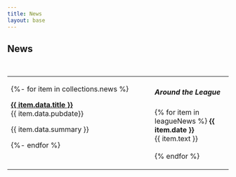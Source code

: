 ```yaml
---
title: News
layout: base
---
```


<div id="main">
<h2>News</h2><br>
<table cellspacing="0" cellpadding="0">
<tbody><tr><td id="main_archive" width="65%" valign="top">

{%- for item in collections.news %}
<div class="archive_item">
  <p><strong><a href="{{ item.url }}">{{ item.data.title }}</a></strong><br>
  <span class="archive_date">{{ item.data.pubdate}}</span></p>

  <p>{{ item.data.summary }}</p>
</div>
{%- endfor %}

</td><td id="league_archive" width="35%" valign="top">

<h5>Around the League</h5>

{% for item in leagueNews %}
<strong>{{ item.date }}</strong><br>{{ item.text }}<br>
<br>
{% endfor %}

</td></tr>
</tbody></table>

</div>